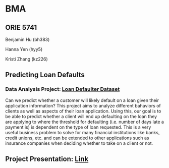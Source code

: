 # BMA
## ORIE 5741
Benjamin Hu (bh383)

Hanna Yen (hyy5)

Kristi Zhang (kz226)

## Predicting Loan Defaults
### Data Analysis Project: [Loan Defaulter Dataset](https://www.kaggle.com/datasets/gauravduttakiit/loan-defaulter)
Can we predict whether a customer will likely default on a loan given their application information? This project aims to analyze different bahaviors of clients as well as aspects of their loan application. Using this, our goal is to be able to predict whether a client will end up defaulting on the loan they are applying to where the threshold for defaulting (i.e. number of days late a payment is) is dependent on the type of loan requested. This is a very useful business problem to solve for many financial institutions like banks, credit unions, etc. and can be extended to other applications such as insurance companies when deciding whether to take on a client or not.

## Project Presentation: [Link](https://drive.google.com/file/d/1xwBgsK3f6bhIrIJifmrmKR-ZKt0ha4VD/view?usp=share_link)
